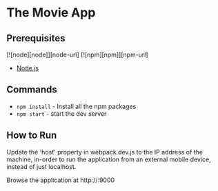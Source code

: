 # The Movie App

## Prerequisites

[![node][node]][node-url]
[![npm][npm]][npm-url]
      
- [Node.js](http://es6-features.org)


## Commands
- `npm install` - Install all the npm packages
- `npm start` - start the dev server

## How to Run
Update the 'host' property in webpack.dev.js to the IP address of the machine, in-order to run the application from an external mobile device, instead of just localhost.

Browse the application at http://<localhost or IP Address>:9000